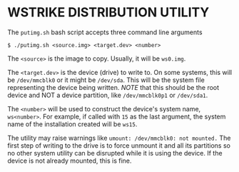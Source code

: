 # WSTRIKE DISTRIBUTION UTILITY

The `putimg.sh` bash script accepts three command line arguments
```
$ ./putimg.sh <source.img> <target.dev> <number>
```

The `<source>` is the image to copy.  Usually, it will be `ws0.img`.

The `<target.dev>` is the device (drive) to write to.  On some systems, this will be `/dev/mmcblk0` or it might be `/dev/sda`.  This will be the system file representing the device being written.  *NOTE* that this should be the root device and NOT a device partition, like `/dev/mmcblk0p1` or `/dev/sda1`.

The `<number>` will be used to construct the device's system name, `ws<number>`.  For example, if called with `15` as the last argument, the system name of the installation created will be `ws15`.

The utility may raise warnings like `umount: /dev/mmcblk0: not mounted.`  The first step of writing to the drive is to force unmount it and all its partitions so no other system utility can be disrupted while it is using the device.  If the device is not already mounted, this is fine.

